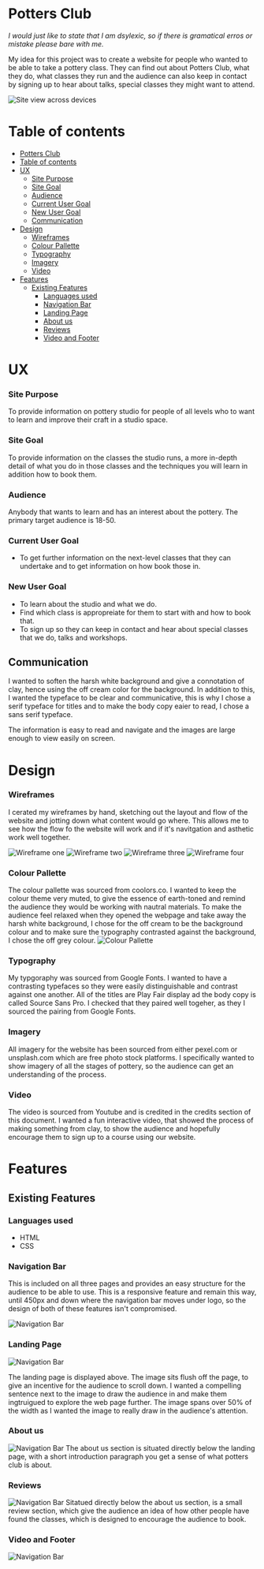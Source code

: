 # Potters Club

*I would just like to state that I am dsylexic, so if there is gramatical erros or mistake please bare with me.*

My idea for this project was to create a website for people who wanted to be able to take a pottery class. They can find out about Potters Club, what they do, what classes they run and the audience can also keep in contact by signing up to hear about talks, special classes they might want to attend.

![Site view across devices](/assets/images-readme/devices-layout.png)

# Table of contents
- [Potters Club](#potters-club)
- [Table of contents](#table-of-contents)
- [UX](#ux)
    - [Site Purpose](#site-purpose)
    - [Site Goal](#site-goal)
    - [Audience](#audience)
    - [Current User Goal](#current-user-goal)
    - [New User Goal](#new-user-goal)
  - [Communication](#communication)
- [Design](#design)
    - [Wireframes](#wireframes)
    - [Colour Pallette](#colour-pallette)
    - [Typography](#typography)
    - [Imagery](#imagery)
    - [Video](#video)
- [Features](#features)
  - [Existing Features](#existing-features)
    - [Languages  used](#languages--used)
    - [Navigation Bar](#navigation-bar)
    - [Landing Page](#landing-page)
    - [About us](#about-us)
    - [Reviews](#reviews)
    - [Video and Footer](#video-and-footer)

# UX
### Site Purpose
To provide information on pottery studio for people of all levels who to want to learn and improve their craft in a studio space.

### Site Goal
To provide information on the classes the studio runs, a more in-depth detail of what you do in those classes and the techniques you will learn in addition how to book them. 

### Audience
Anybody that wants to learn and has an interest about the pottery. The primary target audience is 18-50.

### Current User Goal
- To get further information on the next-level classes that they can undertake and to get information on how book those in.

### New User Goal
- To learn about the studio and what we do. 
- Find which class is appropreiate for them to start with and how to book that. 
- To sign up so they can keep in contact and hear about special classes that we do, talks and workshops.

## Communication
I wanted to soften the harsh white background and give a connotation of clay, hence using the off cream color for the background. In addition to this, I wanted the typeface to be clear and communicative, this is why I chose a serif typeface for titles and to make the body copy eaier to read, I chose a sans serif typeface.

The information is easy to read and navigate and the images are large enough to view easily on screen.

# Design
### Wireframes
I cerated my wireframes by hand, sketching out the layout and flow of the website and jotting down what content would go where. This allows me to see how the flow fo the website will work and if it's navitgation and asthetic work well together.

![Wireframe one](/assets/images-readme/wireframe-one.jpg)
![Wireframe two](/assets/images-readme/wireframe-two.jpg)
![Wireframe three](/assets/images-readme/wireframe-three.jpg)
![Wireframe four](/assets/images-readme/wireframe-four.jpg)

### Colour Pallette
The colour pallette was sourced from coolors.co. I wanted to keep the colour theme very muted, to give the essence of earth-toned and remind the audience they would be working with nautral materials. To make the audience feel relaxed when they opened the webpage and take away the harsh white background, I chose for the off cream to be the background colour and to make sure the typography contrasted against the background, I chose the off grey colour.
![Colour Pallette](/assets/images-readme/colour-palette.png)

### Typography
My typgoraphy was sourced from Google Fonts. I wanted to have a contrasting typefaces so they were easily distinguishable and contrast against one another. All of the titles are Play Fair display ad the body copy is called Source Sans Pro. I checked that they paired well togeher, as they I sourced the pairing from Google Fonts.

### Imagery
All imagery for the website has been sourced from either pexel.com or unsplash.com which are free photo stock platforms. I specifically wanted to show imagery of all the stages of pottery, so the audience can get an understanding of the process.

### Video
The video is sourced from Youtube and is credited in the credits section of this document. I wanted a fun interactive video, that showed the process of making something from clay, to show the audience and hopefully encourage them to sign up to a course using our website. 

# Features
## Existing Features
### Languages  used
- HTML 
- CSS

### Navigation Bar
This is included on all three pages and provides an easy structure for the audience to be able to use. This is a responsive feature and remain this way, until 450px and down where the navigation bar moves under logo, so the design of both of these features isn't compromised. 

![Navigation Bar](/assets/images-readme/nav-bar-screenshot.png)

### Landing Page
![Navigation Bar](/assets/images-readme/landing-page-screenshot.png)

The landing page is displayed above. The image sits flush off the page, to give an incentive for the audience to scroll down. I wanted a compelling sentence next to the image to draw the audience in and make them ingtruigued to explore the web page further. The image spans over 50% of the width as I wanted the image to really draw in the audience's attention. 

### About us
![Navigation Bar](/assets/images-readme/about-us-page.png)
The about us section is situated directly below the landing page, with a short introduction paragraph you get a sense of what potters club is about. 

### Reviews
![Navigation Bar](/assets/images-readme/reviews.png)
Sitatued directly below the about us section, is a small review section, which give the audience an idea of how other people have found the classes, which is designed to encourage the audience to book.

### Video and Footer 
![Navigation Bar](/assets/images-readme/video.png)
